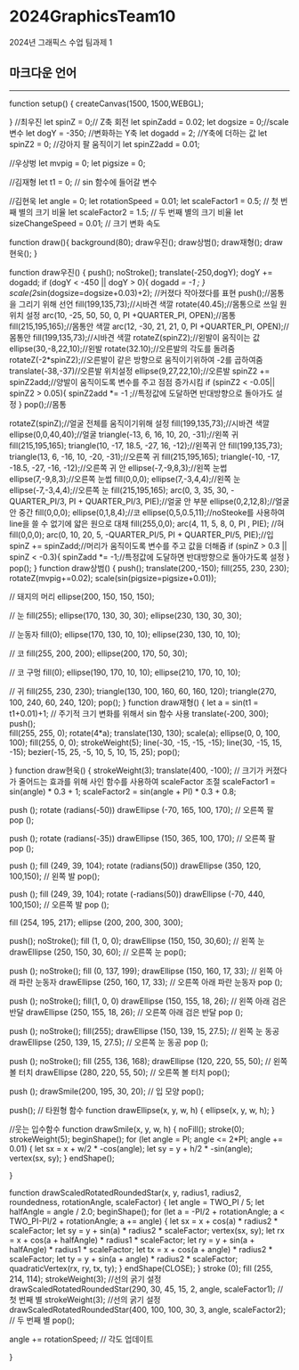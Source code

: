 # 2024GraphicsTeam10
2024년 그래픽스 수업 팀과제 1
## 마크다운 언어
------------------------------
function setup() {
  createCanvas(1500, 1500,WEBGL);
 
}
//최우진
let spinZ = 0;// Z축 회전
let spinZadd = 0.02;
let dogsize = 0;//scale 변수
let dogY = -350; //변화하는 Y축
let dogadd = 2; //Y축에 더하는 값
let spinZ2 = 0; //강아지 팔 움직이기
let spinZ2add = 0.01;

//우상벙
let mvpig = 0;
let pigsize = 0;

//김재형
let t1 = 0; // sin 함수에 들어갈 변수

//김현욱
let angle = 0;
let rotationSpeed = 0.01;
let scaleFactor1 = 0.5; // 첫 번째 별의 크기 비율
let scaleFactor2 = 1.5; // 두 번째 별의 크기 비율
let sizeChangeSpeed = 0.01; // 크기 변화 속도

function draw(){
  background(80);
  draw우진();
  draw상범();
  draw재형();
  draw현욱();
}

function draw우진() {
  push();
  noStroke();
  translate(-250,dogY);
  dogY += dogadd;
  if (dogY < -450 || dogY > 0){
    dogadd *= -1 ;
  }
  scale(2*sin(dogsize=dogsize+0.03)+2); //커졌다 작아졌다를 표현
  push();//몸통을 그리기 위해 선언
  fill(199,135,73);//시바견 색깔
  rotate(40.45);//몸통으로 쓰일 원 위치 설정
  arc(10, -25, 50, 50, 0,  PI +QUARTER_PI, OPEN);//몸통
  fill(215,195,165);//몸통안 색깔
  arc(12, -30, 21, 21, 0,  PI +QUARTER_PI, OPEN);//몸통안
  fill(199,135,73);//시바견 색깔
  rotateZ(spinZ2);//왼발이 움직이는 값
  ellipse(30,-8,22,10);//왼발
  rotate(32.10);//오른발의 각도를 돌려줌
  rotateZ(-2*spinZ2);//오른발이 같은 방향으로 움직이기위하여 -2를 곱하여줌
  translate(-38,-37)//오른발 위치설정
  ellipse(9,27,22,10);//오른발 
  spinZ2 += spinZ2add;//양발이 움직이도록 변수를 주고 점점 증가시킴
  if (spinZ2 < -0.05|| spinZ2 > 0.05){
    spinZ2add *= -1 ;//특정값에 도달하면 반대방향으로 돌아가도 설정
  }
  pop();//몸통
  
  rotateZ(spinZ);//얼굴 전체를 움직이기위해 설정
  fill(199,135,73);//시바견 색깔
  ellipse(0,0,40,40);//얼굴
  triangle(-13, 6, 16, 10, 20, -31);//왼쪽 귀
  fill(215,195,165);
  triangle(10, -17, 18.5, -27, 16, -12);//왼쪽귀 안
  fill(199,135,73);
  triangle(13, 6, -16, 10, -20, -31);//오른쪽 귀
  fill(215,195,165);
  triangle(-10, -17, -18.5, -27, -16, -12);//오른쪽 귀 안
  ellipse(-7,-9,8,3);//왼쪽 눈썹
  ellipse(7,-9,8,3);//오른쪽 눈썹
  fill(0,0,0);
  ellipse(7,-3,4,4);//왼쪽 눈
  ellipse(-7,-3,4,4);//오른쪽 눈
  fill(215,195,165);
  arc(0, 3, 35, 30, -QUARTER_PI/3, PI + QUARTER_PI/3, PIE);//얼굴 안 부분
  ellipse(0,2,12,8);//얼굴 안 중간
  fill(0,0,0);
  ellipse(0,1,8,4);//코
  ellipse(0,5,0.5,11);//noSteoke를 사용하여 line을 쓸 수 없기에 얇은 원으로 대채
  fill(255,0,0);
  arc(4, 11, 5, 8, 0, PI , PIE); //혀
  fill(0,0,0);
  arc(0, 10, 20, 5, -QUARTER_PI/5, PI + QUARTER_PI/5, PIE);//입
  spinZ += spinZadd;//머리가 움직이도록 변수를 주고 값을 더해줌
  if (spinZ > 0.3 || spinZ < -0.3){
    spinZadd *= -1;//특정값에 도달하면 반대방향으로 돌아가도록 설정
  }
  pop();
}
function draw상범() {
  push();
  translate(200,-150);
  fill(255, 230, 230);
  rotateZ(mvpig+=0.02);
  scale(sin(pigsize=pigsize+0.01));

  // 돼지의 머리
  ellipse(200, 150, 150, 150);

  // 눈
  fill(255);
  ellipse(170, 130, 30, 30);
  ellipse(230, 130, 30, 30);

  // 눈동자
  fill(0);
  ellipse(170, 130, 10, 10);
  ellipse(230, 130, 10, 10);

  // 코
  fill(255, 200, 200);
  ellipse(200, 170, 50, 30);

  // 코 구멍
  fill(0);
  ellipse(190, 170, 10, 10);
  ellipse(210, 170, 10, 10);

  // 귀
  fill(255, 230, 230);
  triangle(130, 100, 160, 60, 160, 120);
  triangle(270, 100, 240, 60, 240, 120);
  pop();
}
function draw재형() {
  let a = sin(t1 = t1+0.01)+1; // 주기적 크기 변화를 위해서 sin 함수 사용
  translate(-200, 300);
  push();   
  fill(255, 255, 0); 
  rotate(4*a);
  translate(130, 130);
  scale(a); 
  ellipse(0, 0, 100, 100); 
  fill(255, 0, 0); 
  strokeWeight(5); 
  line(-30, -15, -15, -15); 
  line(30, -15, 15, -15);
  bezier(-15, 25, -5, 10, 5, 10, 15, 25); 
  pop(); 
  
}
function draw현욱() {
  strokeWeight(3);
  translate(400, -100);
  // 크기가 커졌다가 줄어드는 효과를 위해 사인 함수를 사용하여 scaleFactor 조절
  scaleFactor1 = sin(angle) * 0.3 + 1;
  scaleFactor2 = sin(angle + PI) * 0.3 + 0.8;

  push ();
  rotate (radians(-50))
  drawEllipse (-70, 165, 100, 170); // 오른쪽 팔
  pop ();
  
  push ();
  rotate (radians(-35))
  drawEllipse (150, 365, 100, 170); // 오른쪽 팔
  pop ();
  
  push ();
  fill (249, 39, 104);
  rotate (radians(50))
  drawEllipse (350, 120, 100,150); // 왼쪽 발
  pop();
  
  push ();
  fill (249, 39, 104);
  rotate (-radians(50))
  drawEllipse (-70, 440, 100,150); // 오른쪽 발
  pop ();
  
  fill (254, 195, 217);
  ellipse (200, 200, 300, 300);
  
  push();
  noStroke();
  fill (1, 0, 0);
  drawEllipse (150, 150, 30,60); // 왼쪽 눈
  drawEllipse (250, 150, 30, 60); // 오른쪽 눈
  pop();
  
  push ();
  noStroke();
  fill (0, 137, 199);
  drawEllipse (150, 160, 17, 33); // 왼쪽 아래 파란 눈동자
  drawEllipse (250, 160, 17, 33); // 오른쪽 아래 파란 눈동자
  pop ();
  
  push ();
  noStroke();
  fill(1, 0, 0)
  drawEllipse (150, 155, 18, 26); // 왼쪽 아래 검은 반달
  drawEllipse (250, 155, 18, 26); // 오른쪽 아래 검은 반달
  pop ();
  
  
  push ();
  noStroke();
  fill(255);
  drawEllipse (150, 139, 15, 27.5); // 왼쪽 눈 동공
  drawEllipse (250, 139, 15, 27.5); // 오른쪽 눈 동공
  pop ();
  
  push ();
  noStroke();
  fill (255, 136, 168);
  drawEllipse (120, 220, 55, 50); // 왼쪽 볼 터치
  drawEllipse (280, 220, 55, 50); // 오른쪽 볼 터치
  pop();
  
  push ();
  drawSmile(200, 195, 30, 20); // 입 모양
  pop();
  
  push();
// 타원형 함수
function drawEllipse(x, y, w, h) {
  ellipse(x, y, w, h);
}


//웃는 입수함수
function drawSmile(x, y, w, h) {
  noFill();
  stroke(0);
  strokeWeight(5); 
  beginShape();
  for (let angle = PI; angle <= 2*PI; angle += 0.01) {
    let sx = x + w/2 * -cos(angle);
    let sy = y + h/2 * -sin(angle);
    vertex(sx, sy);
  }
  endShape();
  
}

function drawScaledRotatedRoundedStar(x, y, radius1, radius2, roundedness, rotationAngle, scaleFactor) {
  let angle = TWO_PI / 5;
  let halfAngle = angle / 2.0;
  beginShape();
  for (let a = -PI/2 + rotationAngle; a < TWO_PI-PI/2 + rotationAngle; a += angle) {
    let sx = x + cos(a) * radius2 * scaleFactor;
    let sy = y + sin(a) * radius2 * scaleFactor;
    vertex(sx, sy);
    let rx = x + cos(a + halfAngle) * radius1 * scaleFactor;
    let ry = y + sin(a + halfAngle) * radius1 * scaleFactor;
    let tx = x + cos(a + angle) * radius2 * scaleFactor;
    let ty = y + sin(a + angle) * radius2 * scaleFactor;
    quadraticVertex(rx, ry, tx, ty);
  }
  endShape(CLOSE);
}
  stroke (0);
  fill (255, 214, 114);
  strokeWeight(3); //선의 굵기 설정
  drawScaledRotatedRoundedStar(290, 30, 45, 15, 2, angle, scaleFactor1); // 첫 번째 별
  strokeWeight(3); //선의 굵기 설정
  drawScaledRotatedRoundedStar(400, 100, 100, 30, 3, angle, scaleFactor2); // 두 번째 별
  pop();
  
  angle += rotationSpeed; // 각도 업데이트

}

